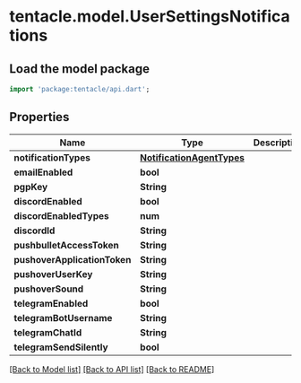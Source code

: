 # tentacle.model.UserSettingsNotifications

## Load the model package
```dart
import 'package:tentacle/api.dart';
```

## Properties
Name | Type | Description | Notes
------------ | ------------- | ------------- | -------------
**notificationTypes** | [**NotificationAgentTypes**](NotificationAgentTypes.md) |  | [optional] 
**emailEnabled** | **bool** |  | [optional] 
**pgpKey** | **String** |  | [optional] 
**discordEnabled** | **bool** |  | [optional] 
**discordEnabledTypes** | **num** |  | [optional] 
**discordId** | **String** |  | [optional] 
**pushbulletAccessToken** | **String** |  | [optional] 
**pushoverApplicationToken** | **String** |  | [optional] 
**pushoverUserKey** | **String** |  | [optional] 
**pushoverSound** | **String** |  | [optional] 
**telegramEnabled** | **bool** |  | [optional] 
**telegramBotUsername** | **String** |  | [optional] 
**telegramChatId** | **String** |  | [optional] 
**telegramSendSilently** | **bool** |  | [optional] 

[[Back to Model list]](../README.md#documentation-for-models) [[Back to API list]](../README.md#documentation-for-api-endpoints) [[Back to README]](../README.md)


